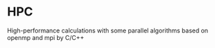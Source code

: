 # HPC
High-performance calculations  with some parallel algorithms based on openmp and mpi by C/C++
